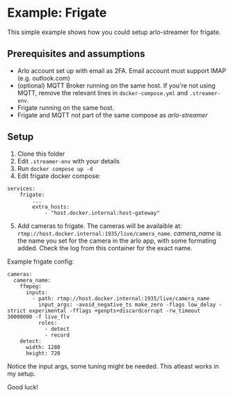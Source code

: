 # Example: Frigate
This simple example shows how you could setup arlo-streamer for frigate.

## Prerequisites and assumptions
- Arlo account set up with email as 2FA. Email account must support IMAP (e.g. outlook.com)
- (optional) MQTT Broker running on the same host. If you're not using MQTT, remove the relevant lines in `docker-compose.yml` and `.streamer-env`.
- Frigate running on the same host.
- Frigate and MQTT not part of the same compose as *arlo-streamer*

## Setup
1. Clone this folder
2. Edit `.streamer-env` with your details
3. Run `docker compose up -d`
4. Edit frigate docker compose:
```
services:
    frigate:
        ...
        extra_hosts:
            - "host.docker.internal:host-gateway"
```
5. Add cameras to frigate.
The cameras will be availaible at: `rtmp://host.docker.internal:1935/live/camera_name`. *camera_name* is the name you set for the camera in the arlo app, with some formating added. Check the log from this container for the exact name.

Example frigate config:
```
cameras:
  camera_name:
    ffmpeg:
      inputs:
        - path: rtmp://host.docker.internal:1935/live/camera_name
          input_args: -avoid_negative_ts make_zero -flags low_delay -strict experimental -fflags +genpts+discardcorrupt -rw_timeout 30000000 -f live_flv
          roles:
            - detect
            - record
    detect:
      width: 1280
      height: 720
```
Notice the input args, some tuning might be needed. This atleast works in my setup.

Good luck!